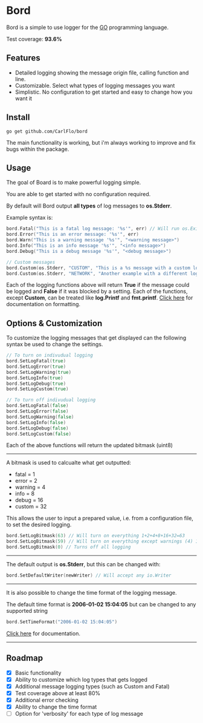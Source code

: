 # Bord

Bord is a simple to use logger for the [GO](https://golang.org/) programming language.

Test coverage: **93.6%**

## Features
- Detailed logging showing the message origin file, calling function and line.
- Customizable. Select what types of logging messages you want
- Simplistic. No configuration to get started and easy to change how you want it


## Install

```
go get github.com/CarlFlo/bord
```

The main functionality is working, but i'm always working to improve and fix bugs within the package.

## Usage

The goal of Board is to make powerful logging simple.

You are able to get started with no configuration required.

By default will Bord output **all types** of log messages to **os.Stderr**.


Example syntax is:
```go
bord.Fatal("This is a fatal log message: '%s'", err) // Will run os.Exit(1)
bord.Error("This is an error message: '%s'", err)
bord.Warn("This is a warning message '%s'", "<warning message>")
bord.Info("This is an info message '%s'", "<info message>")
bord.Debug("This is a debug message '%s'", "<debug message>")

// Custom messages
bord.Custom(os.Stderr, "CUSTOM", "This is a %s message with a custom log tag", "custom")
bord.Custom(os.Stderr, "NETWORK", "Another example with a different log tag")
```

Each of the logging functions above will return **True** if the message could be logged and **False** if it was blocked by a setting. Each of the functions, except **Custom**, can be treated like **log.Printf** and **fmt.printf**. [Click here](https://golang.org/pkg/fmt/) for documentation on formatting.

## Options & Customization

To customize the logging messages that get displayed can the following syntax be used to change the settings.

```go
// To turn on indivudual logging
bord.SetLogFatal(true)
bord.SetLogError(true)
bord.SetLogWarning(true)
bord.SetLogInfo(true)
bord.SetLogDebug(true)
bord.SetLogCustom(true)

// To turn off indivudual logging
bord.SetLogFatal(false)
bord.SetLogError(false)
bord.SetLogWarning(false)
bord.SetLogInfo(false)
bord.SetLogDebug(false)
bord.SetLogCustom(false)
```
Each of the above functions will return the updated bitmask (uint8)

---

A bitmask is used to calcualte what get outputted:
* fatal = 1
* error = 2
* warning = 4
* info = 8
* debug = 16
* custom = 32

This allows the user to input a prepared value, i.e. from a configuration file, to set the desired logging.
```go
bord.SetLogBitmask(63) // Will turn on everything 1+2+4+8+16+32=63
bord.SetLogBitmask(59) // Will turn on everything except warnings (4) 1+2+8+16+32=59
bord.SetLogBitmask(0) // Turns off all logging
```

---

The default output is **os.Stderr**, but this can be changed with:
```go
bord.SetDefaultWriter(newWriter) // Will accept any io.Writer
```

---

It is also possible to change the time format of the logging message.

The default time format is **2006-01-02 15:04:05** but can be changed to any supported string

```go
bord.SetTimeFormat("2006-01-02 15:04:05")
```
[Click here](https://golang.org/pkg/time/) for documentation. 

---

## Roadmap
- [X] Basic functionality
- [X] Ability to customize which log types that gets logged
- [X] Additional message logging types (such as Custom and Fatal)
- [X] Test coverage above at least 80%
- [X] Additional error checking
- [X] Ability to change the time format
- [ ] Option for 'verbosity' for each type of log message
